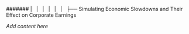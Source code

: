 ####### |   |   |   |   |   |   ├── Simulating Economic Slowdowns and Their Effect on Corporate Earnings

*Add content here*
